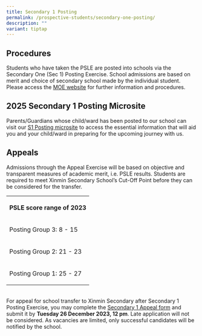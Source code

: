 ```yaml
---
title: Secondary 1 Posting
permalink: /prospective-students/secondary-one-posting/
description: ""
variant: tiptap
---
```

<h2>Procedures</h2>
<p>Students who have taken the PSLE are posted into schools via the Secondary
One (Sec 1) Posting Exercise. School admissions are based on merit and
choice of secondary school made by the individual student. Please access
the <a href="https://www.moe.gov.sg/secondary/s1-posting/results/appeal-for-school-transfer" rel="noopener noreferrer nofollow" target="_blank">MOE website</a> for
further information and procedures.</p>
<h2>2025 Secondary 1 Posting Microsite</h2>
<p>Parents/Guardians whose child/ward has been posted to our school can visit
our <a href="https://sites.google.com/xinminss.edu.sg/info-for-2025-sec-1/welcome-to-xinmin?authuser=0" rel="noopener noreferrer nofollow" target="_blank">S1 Posting microsite</a> to
access the essential information that will aid you and your child/ward
in preparing for the upcoming journey with us.</p>
<h2>Appeals</h2>
<p>Admissions through the Appeal Exercise will be based on objective and
transparent measures of academic merit, i.e. PSLE results. Students are
required to meet Xinmin Secondary School’s Cut-Off Point before they can
be considered for the transfer.
<br>
</p>
<table style="minWidth: 25px">
<colgroup>
<col>
</colgroup>
<tbody>
<tr>
<th rowspan="1" colspan="1">
<p>PSLE score range of 2023</p>
</th>
</tr>
<tr>
<td rowspan="1" colspan="1">
<p>Posting Group 3: 8 - 15</p>
</td>
</tr>
<tr>
<td rowspan="1" colspan="1">
<p>Posting Group 2: 21 - 23</p>
</td>
</tr>
<tr>
<td rowspan="1" colspan="1">
<p>Posting Group 1: 25 - 27</p>
</td>
</tr>
</tbody>
</table>
<p>
<br>For appeal for school transfer to Xinmin Secondary after Secondary 1 Posting
Exercise, you may complete the <a href="https://go.gov.sg/xmssappealsecone" rel="noopener noreferrer nofollow" target="_blank">Secondary 1 Appeal form</a> and
submit it by <strong>Tuesday 26 December 2023, 12 pm</strong>. Late application
will not be considered. As vacancies are limited, only successful candidates
will be notified by the school.</p>